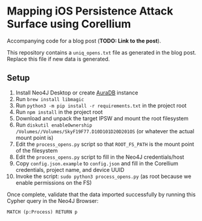 # Mapping iOS Persistence Attack Surface using Corellium

Accompanying code for a blog post (**TODO: Link to the post**).

This repository contains a `uniq_opens.txt` file as generated in the blog post. Replace this file if new data is generated.

## Setup

1. Install Neo4J Desktop or create [AuraDB](https://neo4j.com/cloud/platform/aura-graph-database/) instance
2. Run `brew install libmagic`
3. Run `python3 -m pip install -r requirements.txt` in the project root
4. Run `npm install` in the project root
5. Download and unpack the target IPSW and mount the root filesystem
6. Run `diskutil enableOwnership /Volumes//Volumes/SkyF19F77.D10D101D20D201OS` (or whatever the actual mount point is)
7. Edit the `process_opens.py` script so that `ROOT_FS_PATH` is the mount point of the filesystem
8. Edit the `process_opens.py` script to fill in the Neo4J credentials/host
9. Copy `config.json.example` to `config.json` and fill in the Corellium credentials, project name, and device UUID
10. Invoke the script: `sudo python3 process_opens.py` (as root because we enable permissions on the FS)

Once complete, validate that the data imported successfully by running this Cypher query in the Neo4J Browser:

```
MATCH (p:Process) RETURN p
```
